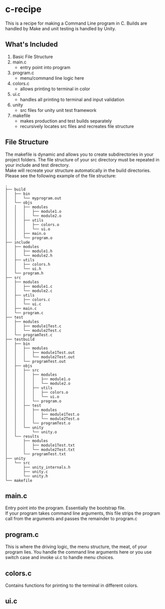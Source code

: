 # c-recipe
This is a recipe for making a Command Line program in C.  Builds are handled by Make and unit testing is handled by Unity.

## What's Included  
1. Basic File Structure
2. main.c
   * entry point into program
3. program.c
   * menu/command line logic here
4. colors.c
   * allows printing to terminal in color
5. ui.c
   * handles all printing to terminal and input validation
4. unity
   * src files for unity unit test framework
5. makefile
   * makes production and test builds separately
   * recursively locates src files and recreates file structure

## File Structure
The makefile is dynamic and allows you to create subdirectories in your project folders.  The file structure of your src directory must be repeated in your include and test directory.  
Make will recreate your structure automatically in the build directories.  
Please see the following example of the file structure:  
```
.
├── build
│   ├── bin
│   │   └── myprogram.out
│   └── objs
│   │   ├── modules
│   │   │   ├── module1.o
│   │   │   └── module2.o
│   │   ├── utils
│   │   │   ├── colors.o
│   │   │   └── ui.o
│   │   ├── main.o
│   │   └── program.o
├── include
│   ├── modules
│   │   ├── module1.h
│   │   └── module2.h 
│   ├── utils
│   │   ├── colors.h
│   │   └── ui.h
│   └── program.h
├── src
│   ├── modules
│   │   ├── module1.c
│   │   └── module2.c
│   ├── utils
│   │   ├── colors.c
│   │   └── ui.c
│   ├── main.c
│   └── program.c
├── test
│   ├── modules
│   │   ├── module1Test.c
│   │   └── module2Test.c
│   └── programTest.c
├── testbuild
│   ├── bin
│   │   ├── modules
│   │   │   ├── module1Test.out
│   │   │   └── module2Test.out
│   │   └── programTest.out
│   ├── objs
│   │   ├── src
│   │   │   ├── modules
│   │   │   │   ├── module1.o
│   │   │   │   └── module2.o
│   │   │   ├── utils
│   │   │   │   ├── colors.o
│   │   │   │   └── ui.o
│   │   │   └── program.o
│   │   ├── test
│   │   │   ├── modules
│   │   │   │   ├── module1Test.o
│   │   │   │   └── module2Test.o
│   │   │   └── programTest.o
│   │   └── unity
│   │       └── unity.o
│   └── results
│       ├── modules
│       │   ├── module1Test.txt
│       │   └── module2Test.txt
│       └── programTest.txt
├── unity
│   └── src
│       ├── unity_internals.h
│       ├── unity.c
│       └── unity.h
└── makefile

```

## main.c
Entry point into the program.  Essentially the bootstrap file.  
If your program takes command line arguments, this file strips the program call from the arguments and passes the remainder to program.c

## program.c
This is where the driving logic, the menu structure, the meat, of your program lies.  You handle the command line arguments here or you use switch case and invoke ui.c to handle menu choices.

## colors.c
Contains functions for printing to the terminal in different colors.

## ui.c
